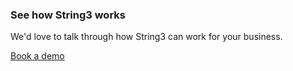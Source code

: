 <h3>See how String3 works</h3>
<p>We'd love to talk through how String3 can work for your business.</p>
<p class="faux-button commit register-button">
		<a href="/demo/" title="Book a demo">
			Book a demo
		</a>
	</p>
